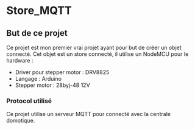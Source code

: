 # Store_MQTT

## But de ce projet

Ce projet est mon premier vrai projet ayant pour but de créer un objet connecté.
Cet objet est un store connecté, il utilise un NodeMCU pour le hardware :

- Driver pour stepper motor : DRV8825
- Langage : Arduino 
- Stepper motor : 28byj-48 12V

### Protocol utilisé 

Ce projet utilise un serveur MQTT pour connecté avec la centrale domotique.
